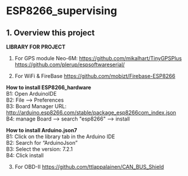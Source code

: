 # ESP8266_supervising
## 1. Overview this project
__LIBRARY FOR PROJECT__

1. For GPS module Neo-6M:
https://github.com/mikalhart/TinyGPSPlus
https://github.com/plerup/espsoftwareserial/

2. For WiFi & FireBase
https://github.com/mobizt/Firebase-ESP8266

__How to install ESP8266_hardware__  
B1: Open ArduinoIDE   
B2: File --> Preferences  
B3: Board Manager URL:   http://arduino.esp8266.com/stable/package_esp8266com_index.json  
B4: manage Board --> search "esp8266" --> install  

__How to install Arduino.json7__  
B1: Click on the library tab in the Arduino IDE  
B2: Search for “ArduinoJson”  
B3: Select the version: 7.2.1   
B4: Click install  

3. For OBD-II
https://github.com/ttlappalainen/CAN_BUS_Shield
